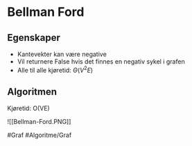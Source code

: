 # Bellman Ford

## Egenskaper
-	Kantevekter kan være negative
-	Vil returnere False hvis det finnes en negativ sykel i grafen
-	Alle til alle kjøretid: $\Theta(V^2E)$

## Algoritmen
Kjøretid: O(VE)

![[Bellman-Ford.PNG]]

#Graf 
#Algoritme/Graf 
